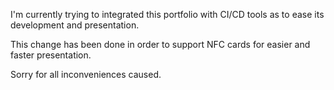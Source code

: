 I'm currently trying to integrated this portfolio with CI/CD tools as to ease its development and presentation.

This change has been done in order to support NFC cards for easier and faster presentation.

Sorry for all inconveniences caused.
